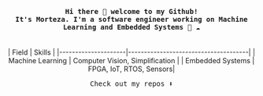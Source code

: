 <h4 align="center"><samp> Hi there 👋   welcome to my Github! </br>
It's Morteza. I'm a software engineer working on Machine Learning and Embedded Systems 🐍 ☁️ </samp></h4> </br>
<center>
| Field               | Skills                               |
|---------------------|--------------------------------------|
| Machine Learning    |  Computer Vision, Simplification     |
| Embedded Systems    | FPGA, IoT, RTOS, Sensors| 
</center>



<p align="center"><samp>
Check out my repos ⬇️  
  </samp>
</p>
<!--
**itsMorteza/itsMorteza** is a ✨ _special_ ✨ repository because its `README.md` (this file) appears on your GitHub profile.

Here are some ideas to get you started:

- 🔭 I’m currently working on ...
- 🌱 I’m currently learning ...
- 👯 I’m looking to collaborate on ...
- 🤔 I’m looking for help with ...
- 💬 Ask me about ...
- 📫 How to reach me: ...
- 😄 Pronouns: ...
- ⚡ Fun fact: ...
-->
